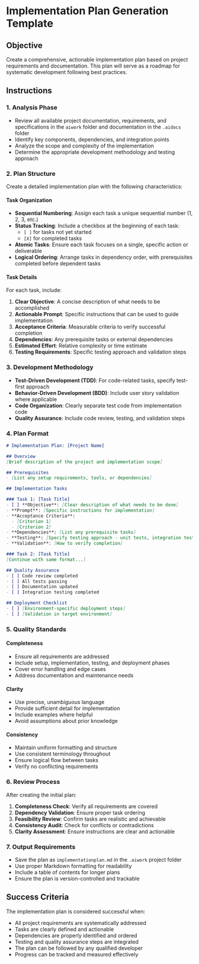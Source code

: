 # Implementation Plan Generation Template

## Objective
Create a comprehensive, actionable implementation plan based on project requirements and documentation. This plan will serve as a roadmap for systematic development following best practices.

## Instructions

### 1. Analysis Phase
- Review all available project documentation, requirements, and specifications in the `aiwork` folder and documentation in the `.aidocs` folder
- Identify key components, dependencies, and integration points
- Analyze the scope and complexity of the implementation
- Determine the appropriate development methodology and testing approach

### 2. Plan Structure
Create a detailed implementation plan with the following characteristics:

#### Task Organization
- **Sequential Numbering**: Assign each task a unique sequential number (1, 2, 3, etc.)
- **Status Tracking**: Include a checkbox at the beginning of each task:
  - `[ ]` for tasks not yet started
  - `[X]` for completed tasks
- **Atomic Tasks**: Ensure each task focuses on a single, specific action or deliverable
- **Logical Ordering**: Arrange tasks in dependency order, with prerequisites completed before dependent tasks

#### Task Details
For each task, include:

1. **Clear Objective**: A concise description of what needs to be accomplished
2. **Actionable Prompt**: Specific instructions that can be used to guide implementation
3. **Acceptance Criteria**: Measurable criteria to verify successful completion
4. **Dependencies**: Any prerequisite tasks or external dependencies
5. **Estimated Effort**: Relative complexity or time estimate
6. **Testing Requirements**: Specific testing approach and validation steps

### 3. Development Methodology
- **Test-Driven Development (TDD)**: For code-related tasks, specify test-first approach
- **Behavior-Driven Development (BDD)**: Include user story validation where applicable
- **Code Organization**: Clearly separate test code from implementation code
- **Quality Assurance**: Include code review, testing, and validation steps

### 4. Plan Format

```markdown
# Implementation Plan: [Project Name]

## Overview
[Brief description of the project and implementation scope]

## Prerequisites
- [List any setup requirements, tools, or dependencies]

## Implementation Tasks

### Task 1: [Task Title]
- [ ] **Objective**: [Clear description of what needs to be done]
- **Prompt**: [Specific instructions for implementation]
- **Acceptance Criteria**:
  - [Criterion 1]
  - [Criterion 2]
- **Dependencies**: [List any prerequisite tasks]
- **Testing**: [Specify testing approach - unit tests, integration tests, etc.]
- **Validation**: [How to verify completion]

### Task 2: [Task Title]
[Continue with same format...]

## Quality Assurance
- [ ] Code review completed
- [ ] All tests passing
- [ ] Documentation updated
- [ ] Integration testing completed

## Deployment Checklist
- [ ] [Environment-specific deployment steps]
- [ ] [Validation in target environment]
```

### 5. Quality Standards

#### Completeness
- Ensure all requirements are addressed
- Include setup, implementation, testing, and deployment phases
- Cover error handling and edge cases
- Address documentation and maintenance needs

#### Clarity
- Use precise, unambiguous language
- Provide sufficient detail for implementation
- Include examples where helpful
- Avoid assumptions about prior knowledge

#### Consistency
- Maintain uniform formatting and structure
- Use consistent terminology throughout
- Ensure logical flow between tasks
- Verify no conflicting requirements

### 6. Review Process
After creating the initial plan:

1. **Completeness Check**: Verify all requirements are covered
2. **Dependency Validation**: Ensure proper task ordering
3. **Feasibility Review**: Confirm tasks are realistic and achievable
4. **Consistency Audit**: Check for conflicts or contradictions
5. **Clarity Assessment**: Ensure instructions are clear and actionable

### 7. Output Requirements
- Save the plan as `implementationplan.md` in the `.aiwork` project folder
- Use proper Markdown formatting for readability
- Include a table of contents for longer plans
- Ensure the plan is version-controlled and trackable

## Success Criteria
The implementation plan is considered successful when:
- All project requirements are systematically addressed
- Tasks are clearly defined and actionable
- Dependencies are properly identified and ordered
- Testing and quality assurance steps are integrated
- The plan can be followed by any qualified developer
- Progress can be tracked and measured effectively
